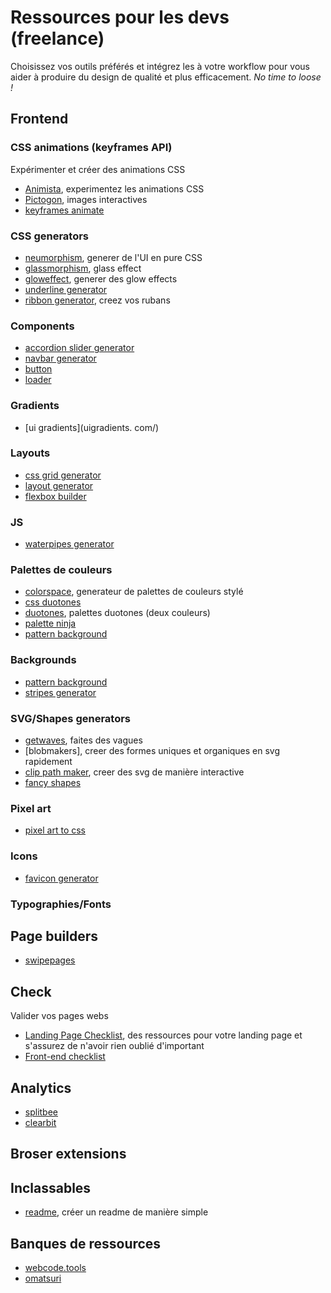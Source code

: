 # Ressources pour les devs (freelance)

Choisissez vos outils préférés et intégrez les à votre workflow pour vous aider à produire du design de qualité et plus efficacement. *No time to loose !*

## Frontend

### CSS animations (keyframes API)

Expérimenter et créer des animations CSS

- [Animista](https://animista.net/), experimentez les animations CSS
- [Pictogon](https://pictogon.com/), images interactives
- [keyframes animate](https://keyframes.app/animate/)

### CSS generators

- [neumorphism](https://neumorphism.io/#e0e0e0), generer de l'UI en pure CSS
- [glassmorphism](https://hype4.academy/tools/glassmorphism-generator), glass effect
- [gloweffect](https://codersblock.com/blog/creating-glow-effects-with-css/), generer des glow effects
- [underline generator](https://underline-generator.netlify.app/)
- [ribbon generator](https://www.cssportal.com/css-ribbon-generator/), creez vos rubans

### Components

- [accordion slider generator](https://accordionslider.com/)
- [navbar generator](http://www.menucool.com/css-menu)
- [button](https://www.bestcssbuttongenerator.com/)
- [loader](https://loading.io/)

### Gradients

- [ui gradients](uigradients. com/)

### Layouts

- [css grid generator](https://css-generator.netlify.app/)
- [layout generator](https://grid.layoutit.com/)
- [flexbox builder](https://flexbox.webflow.com/)


### JS

- [waterpipes generator](http://dragdropsite.github.io/waterpipe.js/)

### Palettes de couleurs

- [colorspace](https://mycolor.space/), generateur de palettes de couleurs stylé
- [css duotones](https://cssduotone.com/)
- [duotones](https://medialoot.com/duotones/), palettes duotones (deux couleurs)
- [palette ninja](https://palette.ninja/)
- [pattern background](http://www.patternify.com/)


### Backgrounds

- [pattern background](http://www.patternify.com/)
- [stripes generator](https://stripesgenerator.com/)


### SVG/Shapes generators

- [getwaves](https://getwaves.io/), faites des vagues
- [blobmakers], creer des formes uniques et organiques en svg rapidement
- [clip path maker](https://bennettfeely.com/clippy/), creer des svg de manière interactive
- [fancy shapes](https://9elements.github.io/fancy-border-radius/full-control.html)

### Pixel art

- [pixel art to css](https://t.co/6eyHLm8PUE)

### Icons

- [favicon generator](https://favicon.io/)


### Typographies/Fonts



## Page builders

- [swipepages](https://swipepages.com/)

## Check

Valider vos pages webs

- [Landing Page Checklist](https://landingpage.fyi/landing-page-checklist.html), des ressources pour votre landing page et s'assurez de n'avoir rien oublié d'important
- [Front-end checklist](https://frontendchecklist.io/)


## Analytics

- [splitbee](https://splitbee.io/)
- [clearbit](https://clearbit.com/resources/tools/visitor-report)

## Broser extensions

## Inclassables

- [readme](https://readme.so/fr), créer un readme de manière simple

## Banques de ressources

- [webcode.tools](https://webcode.tools/)
- [omatsuri](https://omatsuri.app/)


